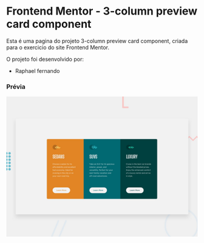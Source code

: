 # Frontend Mentor - 3-column preview card component

Esta é uma pagina do projeto 3-column preview card component, criada para o exercicio do site Frontend Mentor.

O projeto foi desenvolvido por:

* Raphael fernando

### Prévia

<img src="design/desktop-preview.jpg" alt="">

